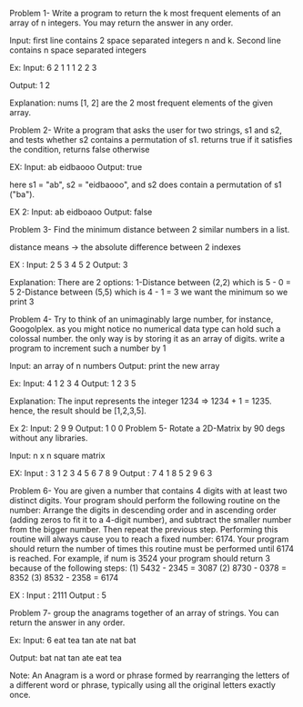 Problem 1- Write a program to return the k most frequent elements of an array of n integers. You may return the answer in any order.


Input: 
first line contains 2 space separated integers n and k.
Second line contains n space separated integers 

Ex:
Input:
6 2
1 1 1 2 2 3

Output:
1 2


Explanation: nums [1, 2] are the 2 most frequent elements of the given array.


Problem 2- Write a program that asks the user for two strings, s1 and s2, and tests whether s2 contains a permutation of s1. returns true if it satisfies the condition, returns false otherwise

EX:
Input:
ab
eidbaooo
Output:
true

here s1 = "ab", s2 = "eidbaooo", and s2 does contain a permutation of s1 ("ba").

EX 2:
Input:
ab
eidboaoo
Output:
false




Problem 3- Find the minimum distance between 2 similar numbers in a list. 

distance means -> the absolute difference between 2 indexes

EX :
Input:
2 5 3 4 5 2
Output:
3


Explanation:
There are 2 options:
1-Distance between (2,2) which is 5 - 0 = 5
2-Distance between (5,5) which is 4 - 1 = 3
we want the minimum so we print 3




Problem 4- Try to think of an unimaginably large number, for instance, Googolplex. as you might notice no numerical data type can hold such a colossal number. the only way is by storing it as an array of digits. write a program to increment such a number by 1

Input:
an array of n numbers
Output:
print the new array

Ex:
Input:
4
1 2 3 4
Output:
1 2 3 5

Explanation: The input represents the integer 1234 => 1234 + 1 = 1235. hence, the result should be [1,2,3,5].

Ex 2:
Input:
2
9 9
Output:
1 0 0
Problem 5- Rotate a 2D-Matrix by 90 degs without any libraries.

Input:
n x n square matrix


EX: 
Input : 
3
1 2 3
4 5 6
7 8 9
Output : 
7 4 1
8 5 2
9 6 3



Problem 6- You are given a number that contains 4 digits with at least two distinct digits. 
Your program should perform the following routine on the number: Arrange the digits in descending order and in ascending order (adding zeros to fit it to a 4-digit number), and subtract the smaller number from the bigger number. Then repeat the previous step. Performing this routine will always cause you to reach a fixed number: 6174. Your program should return the number of times this routine must be performed until 6174 is reached. 
For example, if num is 3524 your program should return 3 because of the following 
steps: 
(1) 5432 - 2345 = 3087 
(2) 8730 - 0378 = 8352 
(3) 8532 - 2358 = 6174 

EX : 
Input : 
2111 
Output : 
5 



Problem 7- group the anagrams together of an array of strings. You can return the answer in any order.

Ex: 
Input:
6
eat
tea
tan
ate
nat
bat

Output:
bat
nat tan
ate eat tea



Note: An Anagram is a word or phrase formed by rearranging the letters of a different word or phrase, typically using all the original letters exactly once.